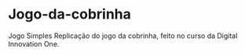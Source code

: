 # Jogo-da-cobrinha
Jogo Simples
Replicação do jogo da cobrinha, feito no curso da Digital Innovation One.
